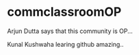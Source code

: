 # commclassroomOP

Arjun Dutta says that this community is OP...

Kunal Kushwaha learing github amazing..
